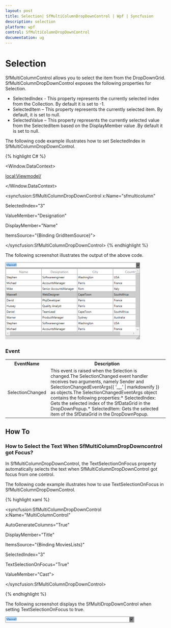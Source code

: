 ```yaml
---
layout: post
title: Selection| SfMultiColumnDropDownControl | Wpf | Syncfusion
description: selection
platform: wpf
control: SfMultiColumnDropDownControl
documentation: ug
---
```


# Selection

SfMultiColumnControl allows you to select the item from the DropDownGrid. SfMultiColumnDropDownControl exposes the following properties for Selection.

* SelectedIndex - This property represents the currently selected index from the Collection. By default it is set to -1.
* SelectedItem – This property represents the currently selected item. By default, it is set to null.
* SelectedValue – This property represents the currently selected value from the SelectedItem based on the DisplayMember value .By default it is set to null.

The following code example illustrates how to set SelectedIndex in SfMultiColumnDropDownControl.

{% highlight C# %}





<Window.DataContext>

  <local:Viewmodel/>

</Window.DataContext>





<syncfusion:SfMultiColumnDropDownControl x:Name="sfmulticolumn"

SelectedIndex="3"

ValueMember="Designation"                                                   

DisplayMember="Name" 

ItemsSource="{Binding GridItemSource}">



</syncfusion:SfMultiColumnDropDownControl>
{% endhighlight %}

The following screenshot illustrates the output of the above code.

![](Features_images/Features_img7.png)



### Event



<table>
<tr>
<th>
EventName</th><th>
Description</th></tr>
<tr>
<td>
SelectionChanged</td><td>
This event is raised when the Selection is changed.The SelectionChanged event handler receives two arguments, namely Sender and SelectionChangedEventArgs{{ '_,_' | markdownify }} as objects.The SelectionChangedEventArgs object contains the following properties:* SelectedIndex: Gets the selected index of the SfDataGrid in the DropDownPopup.* SelectedItem: Gets the selected item of the SfDataGrid in the DropDownPopup.</td></tr>
</table>

## How To

### How to Select the Text When SfMultiColumnDropDowncontrol got Focus?


In SfMultiColumnDropDownControl, the TextSelectionOnFocus property automatically selects the text when SfMultiColumnDropDownControl got focus from one control. 

The following code example illustrates how to use TextSelectionOnFocus in SfMultiColumnDropDownControl.


{% highlight xaml %}



<syncfusion:SfMultiColumnDropDownControl x:Name="MultiColumnControl"                                          

AutoGenerateColumns="True"

DisplayMember="Title"

ItemsSource="{Binding MoviesLists}"

SelectedIndex="3"  

TextSelectionOnFocus="True"  

ValueMember="Cast">

</syncfusion:SfMultiColumnDropDownControl>

{% endhighlight %}

The following screenshot displays the SfMultiDropDownControl when setting TextSelectionOnFocus to true.

![](Features_images/Features_img8.png)



